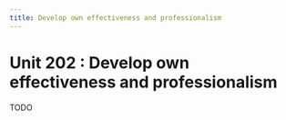 ```yaml
---
title: Develop own effectiveness and professionalism
---
```


# Unit 202 : Develop own effectiveness and professionalism

TODO